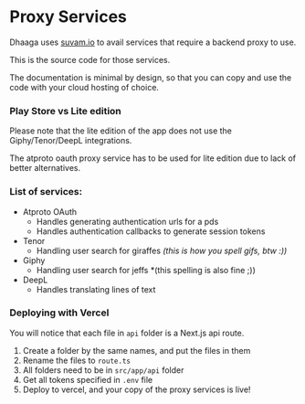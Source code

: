 # Proxy Services

Dhaaga uses [suvam.io](https://suvam.io) to avail services that 
require a backend proxy to use.

This is the source code for those services. 

The documentation is minimal by design,
so that you can copy and use the code with your cloud hosting of choice.

### Play Store vs Lite edition

Please note that the lite edition of the app does not use the Giphy/Tenor/DeepL
integrations. 

The atproto oauth proxy service has to be used for lite edition due to lack of 
better alternatives.

### List of services:

- Atproto OAuth
  - Handles generating authentication urls for a pds
  - Handles authentication callbacks to generate session tokens
- Tenor
  - Handling user search for giraffes *(this is how you spell gifs, btw :))*
- Giphy
  - Handling user search for jeffs *(this spelling is also fine ;))
- DeepL
  - Handles translating lines of text

### Deploying with Vercel

You will notice that each file in `api` folder is a Next.js api route.

1. Create a folder by the same names, and put the files in them
2. Rename the files to `route.ts` 
3. All folders need to be in `src/app/api` folder
4. Get all tokens specified in `.env` file
5. Deploy to vercel, and your copy of the proxy services is live! 
